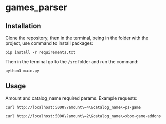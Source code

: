 # games_parser

## Installation
Clone the repository, then in the terminal, being in the folder with the project, use command to install packages:

```
pip install -r requirements.txt
```

Then in the terminal go to the `/src` folder and run the command:
```
python3 main.py
```

## Usage
Amount and catalog_name required params.
Example requests:
```
curl http://localhost:5000\?amount\=4\&catalog_name\=ps-game

curl http://localhost:5000\?amount\=2\&catalog_name\=xbox-game-addons
```